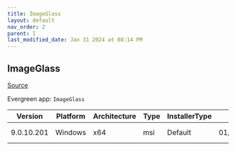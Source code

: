 ```yaml
---
title: ImageGlass
layout: default
nav_order: 2
parent: I
last_modified_date: Jan 31 2024 at 08:14 PM
---
```


## ImageGlass

[Source](https://imageglass.org/)

Evergreen app: `ImageGlass`

| Version    | Platform | Architecture | Type | InstallerType | Date       | Size     | URI                                                                                                                                                                                                |
| ---------- | -------- | ------------ | ---- | ------------- | ---------- | -------- | -------------------------------------------------------------------------------------------------------------------------------------------------------------------------------------------------- |
| 9.0.10.201 | Windows  | x64          | msi  | Default       | 01/30/2024 | 29947904 | [https://github.com/d2phap/ImageGlass/releases/download/9.0.10.201/ImageGlass_9.0.10.201_x64.msi](https://github.com/d2phap/ImageGlass/releases/download/9.0.10.201/ImageGlass_9.0.10.201_x64.msi) |
